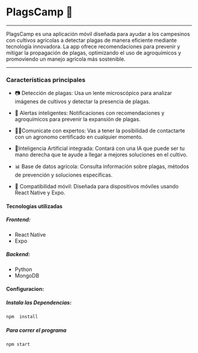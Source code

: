 # PlagsCamp 🌱

------------

PlagsCamp es una aplicación móvil diseñada para ayudar a los campesinos con cultivos agrícolas a detectar plagas de manera eficiente mediante tecnología innovadora. La app ofrece recomendaciones para prevenir y mitigar la propagación de plagas, optimizando el uso de agroquímicos y promoviendo un manejo agrícola más sostenible.

------------


### Características principales
- 📷 Detección de plagas: Usa un lente microscópico para analizar imágenes 	de cultivos y detectar la presencia de plagas.

- 🚨 Alertas inteligentes: Notificaciones con recomendaciones y agroquímicos para prevenir la expansión de plagas.

- 🧑‍🌾Comunicate con expertos: Vas a tener la posibilidad de contactarte con un agronomo certificado en cualquier momento.

- 🤖Inteligencia Artificial integrada:  Contará con una IA que puede ser tu mano derecha que te ayude a llegar a mejores soluciones en el cultivo.

- 📊 Base de datos agrícola: Consulta información sobre plagas, métodos de prevención y soluciones específicas.

- 📱 Compatibilidad móvil: Diseñada para dispositivos móviles usando React Native y Expo.

#### Tecnologías utilizadas
##### Frontend:
- React Native
- Expo

##### Backend:
- Python
- MongoDB

#### Configuracion:
##### Instala las Dependencias:
```bash
npm  install
```
##### Para correr el programa
```bash
npm start
```

